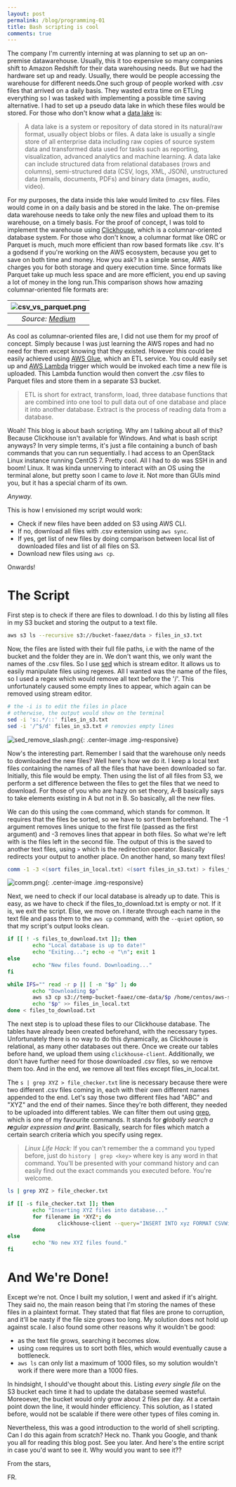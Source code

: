 ```yaml
---
layout: post
permalink: /blog/programming-01
title: Bash scripting is cool
comments: true
---
```


<style>
  .center-image{
      margin: 0 auto;
      display: block;
  }
</style>

The company I'm currently interning at was planning to set up an on-premise datawarehouse. Usually, this it too expensive so many companies shift to Amazon Redshift for their data warehousing needs. But we had the hardware set up and ready. Usually, there would be people accessing the warehouse for different needs.One such group of people worked with .csv files that arrived on a daily basis. They wasted extra time on ETLing everything so I was tasked with implementing a possible time saving alternative. I had to set up a pseudo data lake in which these files would be stored. For those who don't know what a [data lake](https://en.wikipedia.org/wiki/Data_lake) is: 


> A data lake is a system or repository of data stored in its natural/raw format, usually object blobs or files. A data lake is usually a single store of all enterprise data including raw copies of source system data and transformed data used for tasks such as reporting, visualization, advanced analytics and machine learning. A data lake can include structured data from relational databases (rows and columns), semi-structured data (CSV, logs, XML, JSON), unstructured data (emails, documents, PDFs) and binary data (images, audio, video).


For my purposes, the data inside this lake would limited to .csv files. Files would come in on a daily basis and be stored in the lake. The on-premise data warehouse needs to take only the new files and upload them to its warehouse, on a timely basis. For the proof of concept, I was told to implement the warehouse using [Clickhouse](https://clickhouse.tech/), which is a columnar-oriented database system. For those who don't know, a columnar format like ORC or Parquet is much, much more efficient than row based formats like .csv. It's a godsend if you're working on the AWS ecosystem, because you get to save on both time and money. How you ask? In a simple sense, AWS charges you for both storage and query execution time. Since formats like Parquet take up much less space and are more efficient, you end up saving a lot of money in the long run.This comparison shows how amazing columnar-oriented file formats are: 


| ![csv_vs_parquet.png](/images/programming-01/csv_vs_parquet.png "A massive improvement!") | 
|:--:| 
| *Source: [Medium](https://blog.openbridge.com/how-to-be-a-hero-with-powerful-parquet-google-and-amazon-f2ae0f35ee04)* |


As cool as columnar-oriented files are, I did not use them for my proof of concept. Simply because I was just learning the AWS ropes and had no need for them except knowing that they existed. However this could be easily achieved using [AWS Glue](https://aws.amazon.com/glue/), which an ETL service. You could easily set up and [AWS Lambda](https://aws.amazon.com/lambda/) trigger which would be invoked each time a new file is uploaded. This Lambda function would then convert the .csv files to Parquet files and store them in a separate S3 bucket.


> ETL is short for extract, transform, load, three database functions that are combined into one tool to pull data out of one database and place it into another database. Extract is the process of reading data from a database.


Woah! This blog is about bash scripting. Why am I talking about all of this? Because Clickhouse isn't available for Windows.  And what is bash script anyways? In very simple terms, it's just a file containing a bunch of bash commands that you can run sequentially. I had access to an OpenStack Linux instance running CentOS 7. Pretty cool. All I had to do was SSH in and boom! Linux. It was kinda unnerving to interact with an OS using the terminal alone, but pretty soon I came to *love* it. Not more than GUIs mind you, but it has a special charm of its own. 


*Anyway.*


This is how I envisioned my script would work:


- Check if new files have been added on S3 using AWS CLI.
- If no, download all files with .csv extension using `aws sync`.
- If yes, get list of new files by doing comparison between local list of downloaded files and list of all files on S3.
- Download new files using `aws cp`.


Onwards!


# The Script


First step is to check if there are files to download. I do this by listing all files in my S3 bucket and storing the output to a text file. 


```bash
aws s3 ls --recursive s3://bucket-faaez/data > files_in_s3.txt
```


Now, the files are listed with their full file paths, i.e with the name of the bucket and the folder they are in. We don't want this, we only want the names of the .csv files. So I use [sed](https://en.wikipedia.org/wiki/Sed) which is stream editor. It allows us to easily manipulate files using regexes. All I wanted was the name of the files, so I used a regex which would remove all text before the '/'. This unfortunately caused some empty lines to appear, which again can be removed using stream editor.


```bash
# the -i is to edit the files in place
# otherwise, the output would show on the terminal
sed -i 's:.*/::' files_in_s3.txt
sed -i '/^$/d' files_in_s3.txt # removies empty lines
```


![sed_remove_slash.png](/images/programming-01/sed_remove_slash.png){: .center-image .img-responsive}


Now's the interesting part. Remember I said that the warehouse only needs to downloaded the new files? Well here's how we do it. I keep a local text files containing the names of all the files that have been downloaded so far. Initially, this file would be empty. Then using the list of all files from S3, we perform a set difference between the files to get the files that we need to download. For those of you who are hazy on set theory, A-B basically says to take elements existing in A but not in B. So basically, all the new files. 


We can do this using the `comm` command, which stands for common. It requires that the files be sorted, so we have to sort them beforehand. The -1 argument removes lines unique to the first file (passed as the first argument) and -3 removes lines that appear in both files. So what we're left with is the files left in the second file. The output of this is the saved to another text files, using `>` which is the redirection operator. Basically redirects your output to another place. On another hand, so many text files! 


```bash
comm -1 -3 <(sort files_in_local.txt) <(sort files_in_s3.txt) > files_to_download.txt
```


![comm.png](/images/programming-01/comm.png){: .center-image .img-responsive}


Next, we need to check if our local database is already up to date. This is easy, as we have to check if the files_to_download.txt is empty or not. If it is, we exit the script. Else, we move on. I iterate through each name in the text file and pass them to the `aws cp` command, with the `--quiet` option, so that my script's output looks clean. 


```bash
if [[ ! -s files_to_download.txt ]]; then
        echo "Local database is up to date!"
        echo "Exiting..."; echo -e "\n"; exit 1
else
        echo "New files found. Downloading..."
fi

while IFS="" read -r p || [ -n "$p" ]; do
        echo "Downloading $p"
        aws s3 cp s3://temp-bucket-faaez/cme-data/$p /home/centos/aws-s3-data --quiet
        echo "$p" >> files_in_local.txt
done < files_to_download.txt

```


The next step is to upload these files to our Clickhouse database. The tables have already been created beforehand, with the necessary types. Unfortunately there is no way to do this dynamically, as Clickhouse is relational, as many other databases out there. Once we create our tables before hand, we upload them using `clickhouse-client`. Additionally, we don't have further need for those downloaded .csv files, so we remove them too. And in the end, we remove all text files except files_in_local.txt. 


The `s | grep XYZ > file_checker.txt` line is necessary because there were two different .csv files coming in, each with their own different names appended to the end. Let's say those two different files had "ABC" and "XYZ" and the end of their names. Since they're both different, they needed to be uploaded into different tables. We can filter them out using [grep](https://en.wikipedia.org/wiki/Grep), which is one of my favourite commands. It stands for ***g**lobally search a **re**gular expression and **p**rint.* Basically, search for files which match a certain search criteria which you specify using regex.


> *Linux Life Hack:* If you can't remember the a command you typed before, just do `history | grep <key>` where key is any word in that command. You'll be presented with your command history and can easily find out the exact commands you executed before. You're welcome. 


```bash
ls | grep XYZ > file_checker.txt

if [[ -s file_checker.txt ]]; then
        echo "Inserting XYZ files into database..."
        for filename in *XYZ*; do
                clickhouse-client --query="INSERT INTO xyz FORMAT CSVWithNames" < $filename
        done
else
        echo "No new XYZ files found."
fi
```


# And We're Done!


Except we're not. Once I built my solution, I went and asked if it's alright. They said no, the main reason being that I'm storing the names of these files in a plaintext format. They stated that flat files are prone to corruption, and it'll be nasty if the file size grows too long. My solution does not hold up against scale. I also found some other reasons why it wouldn't be good:


* as the text file grows, searching it becomes slow.
* using `comm` requires us to sort both files, which would eventually cause a bottleneck.
* `aws ls` can only list a maximum of 1000 files, so my solution wouldn't work if there were more than a 1000 files.


In hindsight, I should've thought about this. Listing *every single file* on the S3 bucket each time it had to update the database seemed wasteful. Moreoever, the bucket would only grow about 2 files per day. At a certain point down the line, it would hinder efficiency. This solution, as I stated before, would not be scalable if there were other types of files coming in. 


Nevertheless, this was a good introduction to the world of shell scripting. Can I do this again from scratch? Heck no. Thank you Google, and thank you all for reading this blog post. See you later. And here's the entire script in case you'd want to see it. Why would you want to see it??


From the stars, 

FR. 


<script src="https://gist.github.com/blazyy/003d2dd0fc2a5d431c1e8c9d5faba2d3.js"></script>
